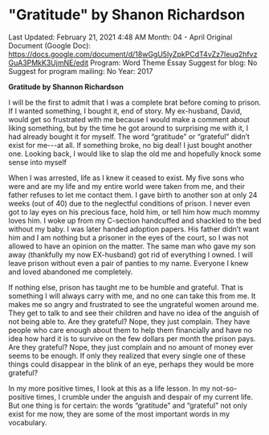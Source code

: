# "Gratitude" by Shanon Richardson

Last Updated: February 21, 2021 4:48 AM
Month: 04 - April
Original Document (Google Doc): https://docs.google.com/document/d/18wGgU5lyZpkPCdT4vZz7Ieuq2hfvzGuA3PMkK3UjmNE/edit
Program: Word Theme Essay
Suggest for blog: No
Suggest for program mailing: No
Year: 2017

**Gratitude by Shannon Richardson**

I will be the first to admit that I was a complete brat before coming to prison. If I wanted something, I bought it, end of story. My ex-husband, David, would get so frustrated with me because I would make a comment about liking something, but by the time he got around to surprising me with it, I had already bought it for myself. The word “gratitude” or “grateful” didn’t exist for me---at all. If something broke, no big deal! I just bought another one. Looking back, I would like to slap the old me and hopefully knock some sense into myself

When I was arrested, life as I knew it ceased to exist. My five sons who were and are my life and my entire world were taken from me, and their father refuses to let me contact them. I gave birth to another son at only 24 weeks (out of 40) due to the neglectful conditions of prison. I never even got to lay eyes on his precious face, hold him, or tell him how much mommy loves him. I woke up from my C-section handcuffed and shackled to the bed without my baby. I was later handed adoption papers. His father didn’t want him and I am nothing but a prisoner in the eyes of the court, so I was not allowed to have an opinion on the matter. The same man who gave my son away (thankfully my now EX-husband) got rid of everything I owned. I will leave prison without even a pair of panties to my name. Everyone I knew and loved abandoned me completely.

If nothing else, prison has taught me to be humble and grateful. That is something I will always carry with me, and no one can take this from me. It makes me so angry and frustrated to see the ungrateful women around me. They get to talk to and see their children and have no idea of the anguish of not being able to. Are they grateful? Nope, they just complain. They have people who care enough about them to help them financially and have no idea how hard it is to survive on the few dollars per month the prison pays. Are they grateful? Nope, they just complain and no amount of money ever seems to be enough. If only they realized that every single one of these things could disappear in the blink of an eye, perhaps they would be more grateful?

In my more positive times, I look at this as a life lesson. In my not-so-positive times, I crumble under the anguish and despair of my current life. But one thing is for certain: the words “gratitude” and “grateful” not only exist for me now, they are some of the most important words in my vocabulary.